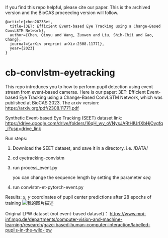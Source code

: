 If you find this repo helpful, please cite our paper. This is the archived version and the BioCAS proceeding version will follow.
```
@article{chen20233et,
  title={3ET: Efficient Event-based Eye Tracking using a Change-Based ConvLSTM Network},
  author={Chen, Qinyu and Wang, Zuowen and Liu, Shih-Chii and Gao, Chang},
  journal={arXiv preprint arXiv:2308.11771},
  year={2023}
}
```
# cb-convlstm-eyetracking
This repo introduces you to how to perform pupil detection using event stream from event-based cameras.
Here is our paper: 3ET: Efficient Event-based Eye Tracking using a Change-Based ConvLSTM Network, which was published at BioCAS 2023. The arxiv version: https://arxiv.org/pdf/2308.11771.pdf

Synthetic Event-based Eye Tracking (SEET) dataset link:
https://drive.google.com/drive/folders/16qH_wv_oVNysJARtHIUrIXbHjOygfq_i?usp=drive_link

Run steps:
1. Download the SEET dataset, and save it in a directory. i.e. /DATA/
2. cd eyetracking-convlstm
3. run process_event.py
   
   you can change the sequence length by setting the parameter *seq*  
4. run convlstm-et-pytorch-event.py

Results:
*x, y* coordinates of pupil center predictions after 28 epochs of training
![我的图片描述](https://github.com/qinche106/cb-convlstm-eyetracking/blob/main/eyetracking-convlstm/plot/event_plot_28.png)



Original LPW dataset (not event-based dataset)： 
https://www.mpi-inf.mpg.de/departments/computer-vision-and-machine-learning/research/gaze-based-human-computer-interaction/labelled-pupils-in-the-wild-lpw
